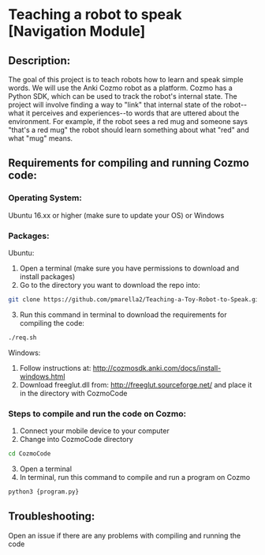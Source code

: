 # Teaching a robot to speak [Navigation Module]
## **Description:**
The goal of this project is to teach robots how to learn and speak simple words. We will use the Anki Cozmo robot as a platform. Cozmo has a Python SDK, which can be used to track the robot's internal state. The project will involve finding a way to "link" that internal state of the robot--what it perceives and experiences--to words that are uttered about the environment. For example, if the robot sees a red mug and someone says "that's a red mug" the robot should learn something about what "red" and what "mug" means.

## **Requirements for compiling and running Cozmo code:**

### **Operating System**:
Ubuntu 16.xx or higher (make sure to update your OS)
or
Windows

### **Packages**: 
Ubuntu:
1. Open a terminal (make sure you have permissions to download and install packages)
2. Go to the directory you want to download the repo into:
```bash
git clone https://github.com/pmarella2/Teaching-a-Toy-Robot-to-Speak.git CozmoCode
```
3. Run this command in terminal to download the requirements for compiling the code:
```bash
./req.sh
```

Windows:
1. Follow instructions at: http://cozmosdk.anki.com/docs/install-windows.html
2. Download freeglut.dll from: http://freeglut.sourceforge.net/ and place it in the directory with CozmoCode

### **Steps to compile and run the code on Cozmo**:
1. Connect your mobile device to your computer
2. Change into CozmoCode directory
```bash
cd CozmoCode
```
3. Open a terminal
4. In terminal, run this command to compile and run a program on Cozmo
```bash
python3 {program.py}
```

## **Troubleshooting:**
Open an issue if there are any problems with compiling and running the code
